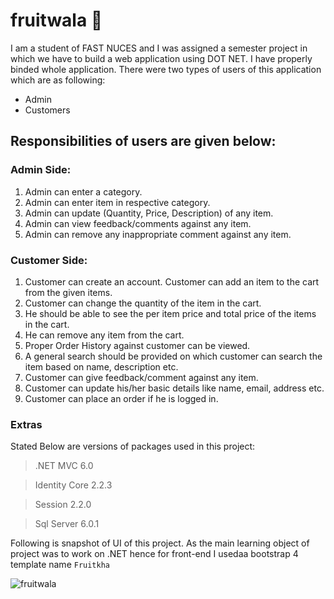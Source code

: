 # fruitwala :apple:

I am a student of FAST NUCES and I was assigned a semester project in which we have to build a web application using DOT NET. I have properly binded whole application.
There were two types of users of this application which are as following:
- Admin
- Customers

## Responsibilities of users are given below:

### Admin Side:

1. Admin can enter a category.    
2. Admin can enter item in respective category.    
3. Admin can update (Quantity, Price, Description) of any item.
4. Admin can view feedback/comments against any item.
5. Admin can remove any inappropriate comment against any item.

### Customer Side:

1. Customer can create an account.
Customer can add an item to the cart from the given items.
2. Customer can change the quantity of the item in the cart.
3. He should be able to see the per item price and total price of the items in the cart.
4. He can remove any item from the cart.
5. Proper Order History against customer can be viewed.
6. A general search should be provided on which customer can search the item based on name, description etc.
7. Customer can give feedback/comment against any item.
8. Customer can update his/her basic details like name, email, address etc.
9. Customer can place an order if he is logged in.  


### Extras

Stated Below are versions of packages used in this project:

> .NET MVC 6.0

> Identity Core 2.2.3

> Session 2.2.0

> Sql Server 6.0.1

Following is snapshot of UI of this project.
As the main learning object of project was to work on .NET hence for front-end I usedaa bootstrap 4 template name `Fruitkha`


![fruitwala](https://user-images.githubusercontent.com/54322326/179847303-cbfa5b4b-fdda-40b8-8b54-accfd5dcc2c4.png)




